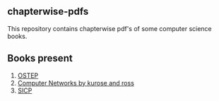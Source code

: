 ## chapterwise-pdfs

This repository contains chapterwise pdf's of some computer science books.

## Books present

1. [OSTEP](https://pages.cs.wisc.edu/~remzi/OSTEP/)
2. [Computer Networks by kurose and ross](http://gaia.cs.umass.edu/kurose_ross/)
3. [SICP](https://mitpress.mit.edu/sites/default/files/sicp/index.html)
